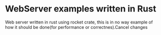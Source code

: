 # WebServer examples written in Rust
Web server written in rust using rocket crate, this is in no way example of how it should be done(for performance or correctnes).Cancel changes
